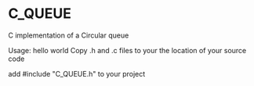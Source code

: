 C_QUEUE
=======

C implementation of a Circular queue

Usage: 
hello world
Copy .h and .c files to your the location of your source code

add #include "C_QUEUE.h" to your project
